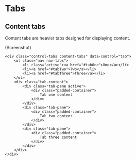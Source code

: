 # Tabs

## Content tabs

Content tabs are heavier tabs designed for displaying content.

(Screenshot)

    <div class="control-tabs content-tabs" data-control="tab">
        <ul class="nav nav-tabs">
            <li class="active"><a href="#tabOne">One</a></li>
            <li><a href="#tabTwo">Two</a></li>
            <li><a href="#tabThree">Three</a></li>
        </ul>
        <div class="tab-content">
            <div class="tab-pane active">
                <div class="padded-container">
                    Tab one content
                </div>
            </div>
            <div class="tab-pane">
                <div class="padded-container">
                    Tab two content
                </div>
            </div>
            <div class="tab-pane">
                <div class="padded-container">
                    Tab three content
                </div>
            </div>
        </div>
    </div>